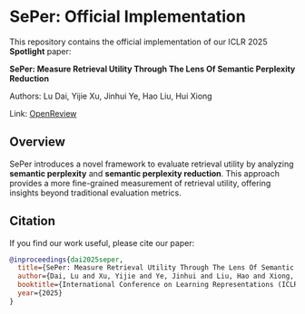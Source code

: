 # SePer: Official Implementation

This repository contains the official implementation of our ICLR 2025 **Spotlight** paper:

**SePer: Measure Retrieval Utility Through The Lens Of Semantic Perplexity Reduction**

Authors: Lu Dai, Yijie Xu, Jinhui Ye, Hao Liu, Hui Xiong

Link: [OpenReview](https://openreview.net/forum?id=ixMBnOhFGd)

## Overview

SePer introduces a novel framework to evaluate retrieval utility by analyzing **semantic perplexity** and **semantic perplexity reduction**. This approach provides a more fine-grained measurement of retrieval utility, offering insights beyond traditional evaluation metrics.

## Citation

If you find our work useful, please cite our paper:

```bibtex
@inproceedings{dai2025seper,
  title={SePer: Measure Retrieval Utility Through The Lens Of Semantic Perplexity Reduction},
  author={Dai, Lu and Xu, Yijie and Ye, Jinhui and Liu, Hao and Xiong, Hui},
  booktitle={International Conference on Learning Representations (ICLR)},
  year={2025}
}